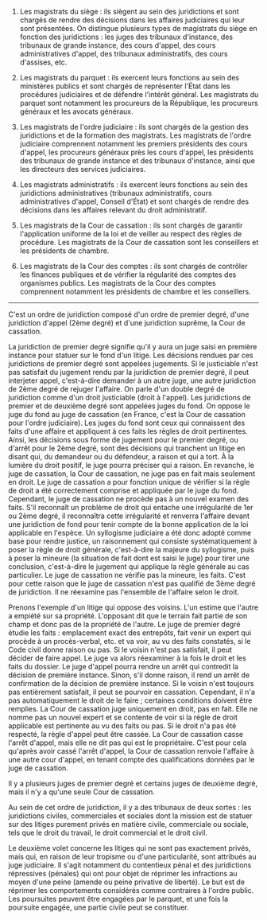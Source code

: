 1.  Les magistrats du siège : ils siègent au sein des juridictions et sont chargés de rendre des décisions dans les affaires judiciaires qui leur sont présentées. On distingue plusieurs types de magistrats du siège en fonction des juridictions : les juges des tribunaux d'instance, des tribunaux de grande instance, des cours d'appel, des cours administratives d'appel, des tribunaux administratifs, des cours d'assises, etc.
    
2.  Les magistrats du parquet : ils exercent leurs fonctions au sein des ministères publics et sont chargés de représenter l'État dans les procédures judiciaires et de défendre l'intérêt général. Les magistrats du parquet sont notamment les procureurs de la République, les procureurs généraux et les avocats généraux.
    
3.  Les magistrats de l'ordre judiciaire : ils sont chargés de la gestion des juridictions et de la formation des magistrats. Les magistrats de l'ordre judiciaire comprennent notamment les premiers présidents des cours d'appel, les procureurs généraux près les cours d'appel, les présidents des tribunaux de grande instance et des tribunaux d'instance, ainsi que les directeurs des services judiciaires.
    
4.  Les magistrats administratifs : ils exercent leurs fonctions au sein des juridictions administratives (tribunaux administratifs, cours administratives d'appel, Conseil d'État) et sont chargés de rendre des décisions dans les affaires relevant du droit administratif.
    
5.  Les magistrats de la Cour de cassation : ils sont chargés de garantir l'application uniforme de la loi et de veiller au respect des règles de procédure. Les magistrats de la Cour de cassation sont les conseillers et les présidents de chambre.
    
6.  Les magistrats de la Cour des comptes : ils sont chargés de contrôler les finances publiques et de vérifier la régularité des comptes des organismes publics. Les magistrats de la Cour des comptes comprennent notamment les présidents de chambre et les conseillers.

---
C'est un ordre de juridiction composé d'un ordre de premier degré, d'une juridiction d'appel (2ème degré) et d'une juridiction suprême, la Cour de cassation.

La juridiction de premier degré signifie qu'il y aura un juge saisi en première instance pour statuer sur le fond d'un litige. Les décisions rendues par ces juridictions de premier degré sont appelées jugements. Si le justiciable n'est pas satisfait du jugement rendu par la juridiction de premier degré, il peut interjeter appel, c'est-à-dire demander à un autre juge, une autre juridiction de 2ème degré de rejuger l'affaire. On parle d'un double degré de juridiction comme d'un droit justiciable (droit à l'appel). Les juridictions de premier et de deuxième degré sont appelées juges du fond. On oppose le juge du fond au juge de cassation (en France, c'est la Cour de cassation pour l'ordre judiciaire). Les juges du fond sont ceux qui connaissent des faits d'une affaire et appliquent à ces faits les règles de droit pertinentes. Ainsi, les décisions sous forme de jugement pour le premier degré, ou d'arrêt pour le 2ème degré, sont des décisions qui tranchent un litige en disant qui, du demandeur ou du défendeur, a raison et qui a tort. À la lumière du droit positif, le juge pourra préciser qui a raison. En revanche, le juge de cassation, la Cour de cassation, ne juge pas en fait mais seulement en droit. Le juge de cassation a pour fonction unique de vérifier si la règle de droit a été correctement comprise et appliquée par le juge du fond. Cependant, le juge de cassation ne procède pas à un nouvel examen des faits. S'il reconnaît un problème de droit qui entache une irrégularité de 1er ou 2ème degré, il reconnaîtra cette irrégularité et renverra l'affaire devant une juridiction de fond pour tenir compte de la bonne application de la loi applicable en l'espèce. Un syllogisme judiciaire a été donc adopté comme base pour rendre justice, un raisonnement qui consiste systématiquement à poser la règle de droit générale, c'est-à-dire la majeure du syllogisme, puis à poser la mineure (la situation de fait dont est saisi le juge) pour tirer une conclusion, c'est-à-dire le jugement qui applique la règle générale au cas particulier. Le juge de cassation ne vérifie pas la mineure, les faits. C'est pour cette raison que le juge de cassation n'est pas qualifié de 3ème degré de juridiction. Il ne réexamine pas l'ensemble de l'affaire selon le droit.

Prenons l'exemple d'un litige qui oppose des voisins. L'un estime que l'autre a empiété sur sa propriété. L'opposant dit que le terrain fait partie de son champ et donc pas de la propriété de l'autre. Le juge de premier degré étudie les faits : emplacement exact des entrepôts, fait venir un expert qui procède à un procès-verbal, etc. et va voir, au vu des faits constatés, si le Code civil donne raison ou pas. Si le voisin n'est pas satisfait, il peut décider de faire appel. Le juge va alors réexaminer à la fois le droit et les faits du dossier. Le juge d'appel pourra rendre un arrêt qui contredit la décision de première instance. Sinon, s'il donne raison, il rend un arrêt de confirmation de la décision de première instance. Si le voisin n'est toujours pas entièrement satisfait, il peut se pourvoir en cassation. Cependant, il n'a pas automatiquement le droit de le faire ; certaines conditions doivent être remplies. La Cour de cassation juge uniquement en droit, pas en fait. Elle ne nomme pas un nouvel expert et se contente de voir si la règle de droit applicable est pertinente au vu des faits ou pas. Si le droit n'a pas été respecté, la règle d'appel peut être cassée. La Cour de cassation casse l'arrêt d'appel, mais elle ne dit pas qui est le propriétaire. C'est pour cela qu'après avoir cassé l'arrêt d'appel, la Cour de cassation renvoie l'affaire à une autre cour d'appel, en tenant compte des qualifications données par le juge de cassation.

Il y a plusieurs juges de premier degré et certains juges de deuxième degré, mais il n'y a qu'une seule Cour de cassation.  
  

Au sein de cet ordre de juridiction, il y a des tribunaux de deux sortes : les juridictions civiles, commerciales et sociales dont la mission est de statuer sur des litiges purement privés en matière civile, commerciale ou sociale, tels que le droit du travail, le droit commercial et le droit civil.

Le deuxième volet concerne les litiges qui ne sont pas exactement privés, mais qui, en raison de leur tropisme ou d'une particularité, sont attribués au juge judiciaire. Il s'agit notamment du contentieux pénal et des juridictions répressives (pénales) qui ont pour objet de réprimer les infractions au moyen d'une peine (amende ou peine privative de liberté). Le but est de réprimer les comportements considérés comme contraires à l'ordre public. Les poursuites peuvent être engagées par le parquet, et une fois la poursuite engagée, une partie civile peut se constituer.
